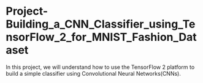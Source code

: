 # Project-Building_a_CNN_Classifier_using_TensorFlow_2_for_MNIST_Fashion_Dataset
In this project, we will understand how to use the TensorFlow 2 platform to build a simple classifier using Convolutional Neural Networks(CNNs).
